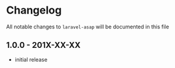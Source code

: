 # Changelog

All notable changes to `laravel-asap` will be documented in this file

## 1.0.0 - 201X-XX-XX

- initial release
